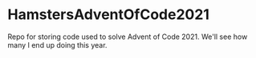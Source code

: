# HamstersAdventOfCode2021
Repo for storing code used to solve Advent of Code 2021. We'll see how many I end up doing this year.
